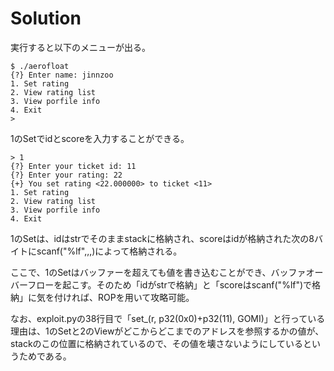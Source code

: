 # Solution

実行すると以下のメニューが出る。
```
$ ./aerofloat
{?} Enter name: jinnzoo
1. Set rating
2. View rating list
3. View porfile info
4. Exit
>
```

1のSetでidとscoreを入力することができる。

```
> 1
{?} Enter your ticket id: 11
{?} Enter your rating: 22
{+} You set rating <22.000000> to ticket <11>
1. Set rating
2. View rating list
3. View porfile info
4. Exit
```

1のSetは、idはstrでそのままstackに格納され、scoreはidが格納された次の8バイトにscanf("%lf",,,)によって格納される。      
      
ここで、1のSetはバッファーを超えても値を書き込むことができ、バッファオーバーフローを起こす。そのため「idがstrで格納」と「scoreはscanf("%lf")で格納」に気を付ければ、ROPを用いて攻略可能。       

なお、exploit.pyの38行目で「set_(r, p32(0x0)+p32(11), GOMI)」と行っている理由は、1のSetと2のViewがどこからどこまでのアドレスを参照するかの値が、stackのこの位置に格納されているので、その値を壊さないようにしているというためである。



